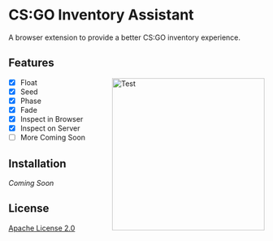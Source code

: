 # CS:GO Inventory Assistant

A browser extension to provide a better CS:GO inventory experience.

## Features

<a href="https://github.com/PryosCode/CSGOIA/blob/master/img/screenshot.png"><img align="right" alt="Test" width="300px" src="https://raw.githubusercontent.com/PryosCode/CSGOIA/master/img/screenshot.png"></a>

- [x] Float
- [x] Seed
- [x] Phase
- [x] Fade
- [x] Inspect in Browser
- [x] Inspect on Server
- [ ] More Coming Soon

## Installation

_Coming Soon_

## License

[Apache License 2.0](https://github.com/PryosCode/CSGOIA/blob/master/LICENSE)